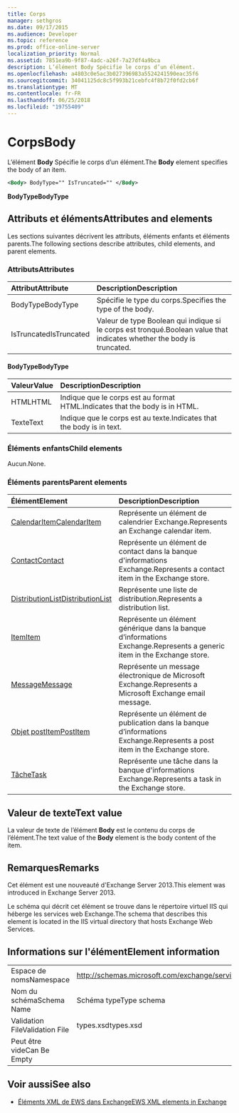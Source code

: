 ```yaml
---
title: Corps
manager: sethgros
ms.date: 09/17/2015
ms.audience: Developer
ms.topic: reference
ms.prod: office-online-server
localization_priority: Normal
ms.assetid: 7851ea9b-9f87-4adc-a26f-7a27df4a9bca
description: L’élément Body Spécifie le corps d’un élément.
ms.openlocfilehash: a4803c0e5ac3b027396983a5524241590eac35f6
ms.sourcegitcommit: 34041125dc8c5f993b21cebfc4f8b72f0fd2cb6f
ms.translationtype: MT
ms.contentlocale: fr-FR
ms.lasthandoff: 06/25/2018
ms.locfileid: "19755409"
---
```

# <a name="body"></a><span data-ttu-id="b4252-103">Corps</span><span class="sxs-lookup"><span data-stu-id="b4252-103">Body</span></span>

<span data-ttu-id="b4252-104">L’élément **Body** Spécifie le corps d’un élément.</span><span class="sxs-lookup"><span data-stu-id="b4252-104">The **Body** element specifies the body of an item.</span></span> 
  
```XML
<Body> BodyType="" IsTruncated="" </Body>
```

 <span data-ttu-id="b4252-105">**BodyType**</span><span class="sxs-lookup"><span data-stu-id="b4252-105">**BodyType**</span></span>
## <a name="attributes-and-elements"></a><span data-ttu-id="b4252-106">Attributs et éléments</span><span class="sxs-lookup"><span data-stu-id="b4252-106">Attributes and elements</span></span>

<span data-ttu-id="b4252-107">Les sections suivantes décrivent les attributs, éléments enfants et éléments parents.</span><span class="sxs-lookup"><span data-stu-id="b4252-107">The following sections describe attributes, child elements, and parent elements.</span></span>
  
### <a name="attributes"></a><span data-ttu-id="b4252-108">Attributs</span><span class="sxs-lookup"><span data-stu-id="b4252-108">Attributes</span></span>

|<span data-ttu-id="b4252-109">**Attribut**</span><span class="sxs-lookup"><span data-stu-id="b4252-109">**Attribute**</span></span>|<span data-ttu-id="b4252-110">**Description**</span><span class="sxs-lookup"><span data-stu-id="b4252-110">**Description**</span></span>|
|:-----|:-----|
|<span data-ttu-id="b4252-111">BodyType</span><span class="sxs-lookup"><span data-stu-id="b4252-111">BodyType</span></span>  <br/> |<span data-ttu-id="b4252-112">Spécifie le type du corps.</span><span class="sxs-lookup"><span data-stu-id="b4252-112">Specifies the type of the body.</span></span>  <br/> |
|<span data-ttu-id="b4252-113">IsTruncated</span><span class="sxs-lookup"><span data-stu-id="b4252-113">IsTruncated</span></span>  <br/> |<span data-ttu-id="b4252-114">Valeur de type Boolean qui indique si le corps est tronqué.</span><span class="sxs-lookup"><span data-stu-id="b4252-114">Boolean value that indicates whether the body is truncated.</span></span>  <br/> |
   
#### <a name="bodytype"></a><span data-ttu-id="b4252-115">BodyType</span><span class="sxs-lookup"><span data-stu-id="b4252-115">BodyType</span></span>

|<span data-ttu-id="b4252-116">**Valeur**</span><span class="sxs-lookup"><span data-stu-id="b4252-116">**Value**</span></span>|<span data-ttu-id="b4252-117">**Description**</span><span class="sxs-lookup"><span data-stu-id="b4252-117">**Description**</span></span>|
|:-----|:-----|
|<span data-ttu-id="b4252-118">HTML</span><span class="sxs-lookup"><span data-stu-id="b4252-118">HTML</span></span>  <br/> |<span data-ttu-id="b4252-119">Indique que le corps est au format HTML.</span><span class="sxs-lookup"><span data-stu-id="b4252-119">Indicates that the body is in HTML.</span></span>  <br/> |
|<span data-ttu-id="b4252-120">Texte</span><span class="sxs-lookup"><span data-stu-id="b4252-120">Text</span></span>  <br/> |<span data-ttu-id="b4252-121">Indique que le corps est au texte.</span><span class="sxs-lookup"><span data-stu-id="b4252-121">Indicates that the body is in text.</span></span>  <br/> |
   
### <a name="child-elements"></a><span data-ttu-id="b4252-122">Éléments enfants</span><span class="sxs-lookup"><span data-stu-id="b4252-122">Child elements</span></span>

<span data-ttu-id="b4252-123">Aucun.</span><span class="sxs-lookup"><span data-stu-id="b4252-123">None.</span></span>
  
### <a name="parent-elements"></a><span data-ttu-id="b4252-124">Éléments parents</span><span class="sxs-lookup"><span data-stu-id="b4252-124">Parent elements</span></span>

|<span data-ttu-id="b4252-125">**Élément**</span><span class="sxs-lookup"><span data-stu-id="b4252-125">**Element**</span></span>|<span data-ttu-id="b4252-126">**Description**</span><span class="sxs-lookup"><span data-stu-id="b4252-126">**Description**</span></span>|
|:-----|:-----|
|[<span data-ttu-id="b4252-127">CalendarItem</span><span class="sxs-lookup"><span data-stu-id="b4252-127">CalendarItem</span></span>](calendaritem.md) <br/> |<span data-ttu-id="b4252-128">Représente un élément de calendrier Exchange.</span><span class="sxs-lookup"><span data-stu-id="b4252-128">Represents an Exchange calendar item.</span></span>  <br/> |
|[<span data-ttu-id="b4252-129">Contact</span><span class="sxs-lookup"><span data-stu-id="b4252-129">Contact</span></span>](contact.md) <br/> |<span data-ttu-id="b4252-130">Représente un élément de contact dans la banque d'informations Exchange.</span><span class="sxs-lookup"><span data-stu-id="b4252-130">Represents a contact item in the Exchange store.</span></span>  <br/> |
|[<span data-ttu-id="b4252-131">DistributionList</span><span class="sxs-lookup"><span data-stu-id="b4252-131">DistributionList</span></span>](distributionlist.md) <br/> |<span data-ttu-id="b4252-132">Représente une liste de distribution.</span><span class="sxs-lookup"><span data-stu-id="b4252-132">Represents a distribution list.</span></span>  <br/> |
|[<span data-ttu-id="b4252-133">Item</span><span class="sxs-lookup"><span data-stu-id="b4252-133">Item</span></span>](item.md) <br/> |<span data-ttu-id="b4252-134">Représente un élément générique dans la banque d’informations Exchange.</span><span class="sxs-lookup"><span data-stu-id="b4252-134">Represents a generic item in the Exchange store.</span></span>  <br/> |
|[<span data-ttu-id="b4252-135">Message</span><span class="sxs-lookup"><span data-stu-id="b4252-135">Message</span></span>](message-ex15websvcsotherref.md) <br/> |<span data-ttu-id="b4252-136">Représente un message électronique de Microsoft Exchange.</span><span class="sxs-lookup"><span data-stu-id="b4252-136">Represents a Microsoft Exchange email message.</span></span>  <br/> |
|[<span data-ttu-id="b4252-137">Objet postItem</span><span class="sxs-lookup"><span data-stu-id="b4252-137">PostItem</span></span>](postitem.md) <br/> |<span data-ttu-id="b4252-138">Représente un élément de publication dans la banque d’informations Exchange.</span><span class="sxs-lookup"><span data-stu-id="b4252-138">Represents a post item in the Exchange store.</span></span>  <br/> |
|[<span data-ttu-id="b4252-139">Tâche</span><span class="sxs-lookup"><span data-stu-id="b4252-139">Task</span></span>](task.md) <br/> |<span data-ttu-id="b4252-140">Représente une tâche dans la banque d'informations Exchange.</span><span class="sxs-lookup"><span data-stu-id="b4252-140">Represents a task in the Exchange store.</span></span>  <br/> |
   
## <a name="text-value"></a><span data-ttu-id="b4252-141">Valeur de texte</span><span class="sxs-lookup"><span data-stu-id="b4252-141">Text value</span></span>

<span data-ttu-id="b4252-142">La valeur de texte de l’élément **Body** est le contenu du corps de l’élément.</span><span class="sxs-lookup"><span data-stu-id="b4252-142">The text value of the **Body** element is the body content of the item.</span></span> 
  
## <a name="remarks"></a><span data-ttu-id="b4252-143">Remarques</span><span class="sxs-lookup"><span data-stu-id="b4252-143">Remarks</span></span>

<span data-ttu-id="b4252-144">Cet élément est une nouveauté d'Exchange Server 2013.</span><span class="sxs-lookup"><span data-stu-id="b4252-144">This element was introduced in Exchange Server 2013.</span></span>
  
<span data-ttu-id="b4252-145">Le schéma qui décrit cet élément se trouve dans le répertoire virtuel IIS qui héberge les services web Exchange.</span><span class="sxs-lookup"><span data-stu-id="b4252-145">The schema that describes this element is located in the IIS virtual directory that hosts Exchange Web Services.</span></span>
  
## <a name="element-information"></a><span data-ttu-id="b4252-146">Informations sur l'élément</span><span class="sxs-lookup"><span data-stu-id="b4252-146">Element information</span></span>

|||
|:-----|:-----|
|<span data-ttu-id="b4252-147">Espace de noms</span><span class="sxs-lookup"><span data-stu-id="b4252-147">Namespace</span></span>  <br/> |http://schemas.microsoft.com/exchange/services/2006/types  <br/> |
|<span data-ttu-id="b4252-148">Nom du schéma</span><span class="sxs-lookup"><span data-stu-id="b4252-148">Schema Name</span></span>  <br/> |<span data-ttu-id="b4252-149">Schéma type</span><span class="sxs-lookup"><span data-stu-id="b4252-149">Type schema</span></span>  <br/> |
|<span data-ttu-id="b4252-150">Validation File</span><span class="sxs-lookup"><span data-stu-id="b4252-150">Validation File</span></span>  <br/> |<span data-ttu-id="b4252-151">types.xsd</span><span class="sxs-lookup"><span data-stu-id="b4252-151">types.xsd</span></span>  <br/> |
|<span data-ttu-id="b4252-152">Peut être vide</span><span class="sxs-lookup"><span data-stu-id="b4252-152">Can Be Empty</span></span>  <br/> ||
   
## <a name="see-also"></a><span data-ttu-id="b4252-153">Voir aussi</span><span class="sxs-lookup"><span data-stu-id="b4252-153">See also</span></span>



- [<span data-ttu-id="b4252-154">Éléments XML de EWS dans Exchange</span><span class="sxs-lookup"><span data-stu-id="b4252-154">EWS XML elements in Exchange</span></span>](ews-xml-elements-in-exchange.md)

